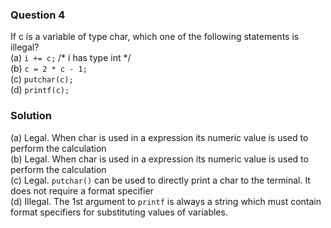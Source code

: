 ### Question 4

If c is a variable of type char, which one of the following statements is illegal?  
(a) `i += c;` /* i has type int */  
(b) `c = 2 * c - 1;`  
(c) `putchar(c);`  
(d) `printf(c);`

### Solution

(a) Legal. When char is used in a expression its numeric value is used to perform the calculation     
(b) Legal. When char is used in a expression its numeric value is used to perform the calculation     
(c) Legal. `putchar()` can be used to directly print a char to the terminal. It does not require a format specifier  
(d) Illegal. The 1st argument to `printf` is always a string which must contain format specifiers for substituting values of variables.
